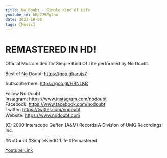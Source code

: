 ```yaml
---
title: No Doubt - Simple Kind Of Life
youtube_id: kRpZJ9EgJho
date: 2023-10-08
tags: [Music]
---
```

# REMASTERED IN HD!  
Official Music Video for Simple Kind Of Life performed by No Doubt.  

Best of No Doubt: https://goo.gl/arujs7  

Subscribe here: https://goo.gl/HRNLKB  

Follow No Doubt  
Instagram: https://www.instagram.com/nodoubt  
Facebook: https://www.facebook.com/nodoubt  
Twitter: https://twitter.com/nodoubt  
Website: https://www.nodoubt.com  

(C) 2000 Interscope Geffen (A&M) Records A Division of UMG Recordings Inc.  

#NoDoubt #SimpleKindOfLife #Remastered  

[Youtube Link](https://www.youtube.com/watch?v=kRpZJ9EgJho)  